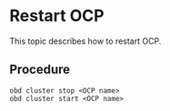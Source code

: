 # Restart OCP

This topic describes how to restart OCP.

## Procedure

```shell
obd cluster stop <OCP name>
obd cluster start <OCP name>
```
